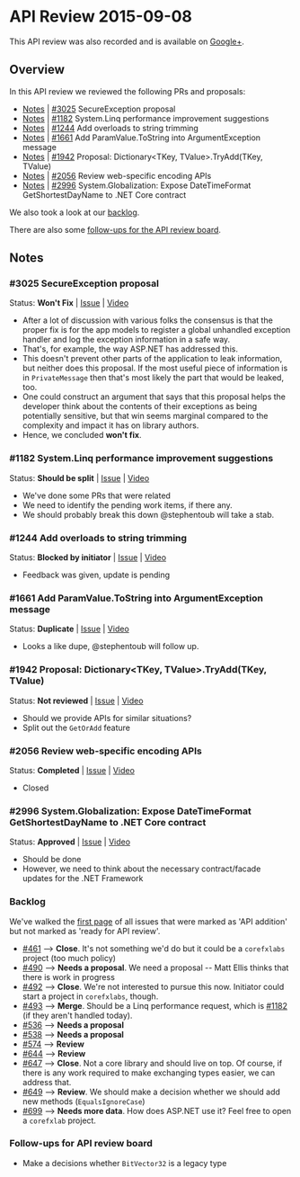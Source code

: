 # API Review 2015-09-08

This API review was also recorded and is available on [Google+](https://plus.google.com/events/c9fkhcs150l69aa41j4nekg2ilk).

## Overview

In this API review we reviewed the following PRs and proposals:

* [Notes](#3025-secureexception-proposal) | [#3025](https://github.com/dotnet/corefx/issues/3025) SecureException proposal
* [Notes](#1182-systemlinq-performance-improvement-suggestions) | [#1182](https://github.com/dotnet/corefx/issues/1182) System.Linq performance improvement suggestions
* [Notes](#1244-add-overloads-to-string-trimming) | [#1244](https://github.com/dotnet/corefx/issues/1244) Add overloads to string trimming
* [Notes](#1661-add-paramvaluetostring-into-argumentexception-message) | [#1661](https://github.com/dotnet/corefx/issues/1661) Add ParamValue.ToString into ArgumentException message
* [Notes](#1942-proposal-dictionarytkey-tvaluetryaddtkey-tvalue) | [#1942](https://github.com/dotnet/corefx/issues/1942) Proposal: Dictionary\<TKey, TValue>.TryAdd(TKey, TValue)
* [Notes](#2056-review-webspecific-encoding-apis) | [#2056](https://github.com/dotnet/corefx/issues/2056) Review web-specific encoding APIs
* [Notes](#2996-systemglobalization-expose-datetimeformat-getshortestdayname-to-net-core-contract) | [#2996](https://github.com/dotnet/corefx/issues/2996) System.Globalization: Expose DateTimeFormat GetShortestDayName to .NET Core contract

We also took a look at our [backlog](#backlog).

There are also some [follow-ups for the API review board](#follow-ups-for-api-review-board).

## Notes

### #3025 SecureException proposal

Status: **Won't Fix** |
[Issue](https://github.com/dotnet/corefx/issues/3025) |
[Video](https://plus.google.com/events/c9fkhcs150l69aa41j4nekg2ilk)

* After a lot of discussion with various folks the consensus is that the proper
  fix is for the app models to register a global unhandled exception handler and
  log the exception information in a safe way.
* That's, for example, the way ASP.NET has addressed this.
* This doesn't prevent other parts of the application to leak information, but
  neither does this proposal. If the most useful piece of information is in
  `PrivateMessage` then that's most likely the part that would be leaked, too.
* One could construct an argument that says that this proposal helps the
  developer think about the contents of their exceptions as being potentially
  sensitive, but that win seems marginal compared to the complexity and impact
  it has on library authors.
* Hence, we concluded **won't fix**.

### #1182 System.Linq performance improvement suggestions

Status: **Should be split** |
[Issue](https://github.com/dotnet/corefx/issues/1182) |
[Video](https://plus.google.com/events/c9fkhcs150l69aa41j4nekg2ilk)

* We've done some PRs that were related
* We need to identify the pending work items, if there any.
* We should probably break this down @stephentoub will take a stab.

### #1244 Add overloads to string trimming

Status: **Blocked by initiator** |
[Issue](https://github.com/dotnet/corefx/issues/1244) |
[Video](https://plus.google.com/events/c9fkhcs150l69aa41j4nekg2ilk)

* Feedback was given, update is pending

### #1661 Add ParamValue.ToString into ArgumentException message

Status: **Duplicate** |
[Issue](https://github.com/dotnet/corefx/issues/1661) |
[Video](https://plus.google.com/events/c9fkhcs150l69aa41j4nekg2ilk)

* Looks a like dupe, @stephentoub will follow up.

### #1942 Proposal: Dictionary\<TKey, TValue>.TryAdd(TKey, TValue)

Status: **Not reviewed** |
[Issue](https://github.com/dotnet/corefx/issues/1942) |
[Video](https://plus.google.com/events/c9fkhcs150l69aa41j4nekg2ilk)

* Should we provide APIs for similar situations?
* Split out the `GetOrAdd` feature

### #2056 Review web-specific encoding APIs

Status: **Completed** |
[Issue](https://github.com/dotnet/corefx/issues/2056) |
[Video](https://plus.google.com/events/c9fkhcs150l69aa41j4nekg2ilk)

* Closed

### #2996 System.Globalization: Expose DateTimeFormat GetShortestDayName to .NET Core contract

Status: **Approved** |
[Issue](https://github.com/dotnet/corefx/issues/2996) |
[Video](https://plus.google.com/events/c9fkhcs150l69aa41j4nekg2ilk)

* Should be done
* However, we need to think about the necessary contract/facade updates for the
  .NET Framework

### Backlog

We've walked the [first page](backlog) of all issues that were marked as 'API
addition' but not marked as 'ready for API review'.

[backlog]: https://github.com/dotnet/corefx/issues?q=is%3Aopen+is%3Aissue+label%3A%22api+addition%22+-label%3A%22ready+for+api+review%22+sort%3Acreated-asc

* [#461](http://github.com/dotnet/corefx/issues/461) --> **Close**. It's not something we'd do but it could be a `corefxlabs` project (too much policy)
* [#490](http://github.com/dotnet/corefx/issues/490) --> **Needs a proposal**. We need a proposal -- Matt Ellis thinks that there is work in progress
* [#492](http://github.com/dotnet/corefx/issues/492) --> **Close**. We're not interested to pursue this now. Initiator could start a project in `corefxlabs`, though.
* [#493](http://github.com/dotnet/corefx/issues/493) --> **Merge**. Should be a Linq performance request, which is [#1182](http://github.com/dotnet/corefx/issues/1182) (if they aren't handled today).
* [#536](http://github.com/dotnet/corefx/issues/536) --> **Needs a proposal**
* [#538](http://github.com/dotnet/corefx/issues/538) --> **Needs a proposal**
* [#574](http://github.com/dotnet/corefx/issues/574) --> **Review**
* [#644](http://github.com/dotnet/corefx/issues/644) --> **Review**
* [#647](http://github.com/dotnet/corefx/issues/647) --> **Close**. Not a core library and should live on top. Of course, if there is any work required to make exchanging types easier, we can address that.
* [#649](http://github.com/dotnet/corefx/issues/649) --> **Review**. We should make a decision whether we should add new methods (`EqualsIgnoreCase`)
* [#699](http://github.com/dotnet/corefx/issues/699) --> **Needs more data**. How does ASP.NET use it? Feel free to open a `corefxlab` project.

### Follow-ups for API review board

* Make a decisions whether `BitVector32` is a legacy type
